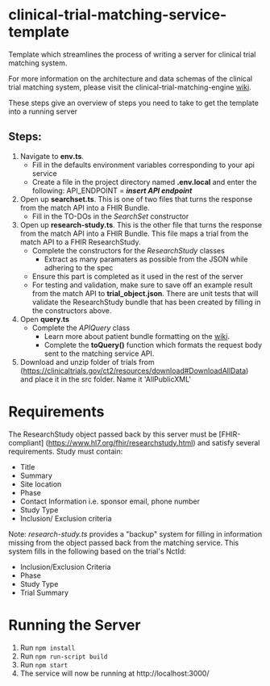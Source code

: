 # clinical-trial-matching-service-template
Template which streamlines the process of writing a server for clinical trial matching system. 

For more information on the architecture and data schemas of the clinical trial matching system, please visit the clinical-trial-matching-engine [wiki](https://github.com/mcode/clinical-trial-matching-engine/wiki).

These steps give an overview of steps you need to take to get the template into a running server

## Steps:

1. Navigate to **env.ts**. 
    - Fill in the defaults environment variables corresponding to your api service
    - Create a file in the project directory named **.env.local** and enter the following: API_ENDPOINT = **_insert API endpoint_** 
2. Open up **searchset.ts**. This is one of two files that turns the response from the match API into a FHIR Bundle.
    - Fill in the TO-DOs in the _SearchSet_ constructor
3. Open up **research-study.ts**. This is the other file that turns the response from the match API into a FHIR Bundle. This file maps a trial from the match API to a FHIR ResearchStudy.
    - Complete the constructors for the _ResearchStudy_ classes
        * Extract as many paramaters as possible from the JSON while adhering to the spec
    - Ensure this part is completed as it used in the rest of the server 
    - For testing and validation, make sure to save off an example result from the match API to **trial_object.json**. There are unit tests that will validate the ResearchStudy bundle that has been created by filling in the constructors above.
4. Open **query.ts**
    - Complete the _APIQuery_ class 
        * Learn more about patient bundle formatting on the [wiki](https://github.com/mcode/clinical-trial-matching-engine/wiki/Data-Model). 
        * Complete the **toQuery()** function which formats the request body sent to the matching service API. 
5. Download and unzip folder of trials from (https://clinicaltrials.gov/ct2/resources/download#DownloadAllData) and place it in the src folder. Name it 'AllPublicXML'


# Requirements

The ResearchStudy object passed back by this server must be [FHIR-compliant] (https://www.hl7.org/fhir/researchstudy.html) and satisfy several requirements. 
Study must contain: 
- Title 
- Summary 
- Site location
- Phase 
- Contact Information i.e. sponsor email, phone number
- Study Type 
- Inclusion/ Exclusion criteria

Note: _research-study.ts_ provides a "backup" system for filling in information missing from the object passed back from the matching service. This system fills in the following based on the trial's NctId:
- Inclusion/Exclusion Criteria
- Phase 
- Study Type 
- Trial Summary

# Running the Server
1. Run `npm install`
2. Run `npm run-script build`
3. Run `npm start`
4. The service will now be running at http://localhost:3000/
